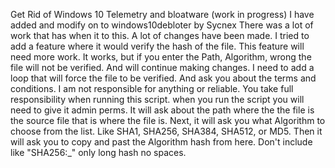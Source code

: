 Get Rid of Windows 10 Telemetry and bloatware (work in progress)
I have added and  modify on to windows10debloter by Sycnex
There was a lot of work that has when it to this. A lot of changes have been made.
I tried to add a feature where it would verify the hash of the file. This feature will need more work. It works, but if you enter the Path, Algorithm, wrong the file will not be verified. And will continue making changes. I need to add a loop that will force the file to be verified. And ask you about the terms and conditions. I am not responsible for anything or reliable. You take full responsibility when running this script.
when you run the script you will need to give it admin perms. It will ask about the path where the
the file is the source file that is where the file is. Next, it will ask you what Algorithm to choose from the list. Like SHA1, SHA256, SHA384, SHA512, or MD5. Then it will ask you to copy and past the Algorithm hash from here. Don't include like "SHA256:_" only long hash no spaces.
